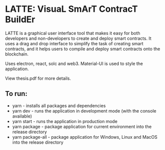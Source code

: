 # LATTE: VisuaL SmArT ContracT BuildEr
LATTE is a graphical user interface tool that makes it easy for both developers and non-developers to create and deploy smart contracts. It uses a drag and drop interface to simplify the task of creating smart contracts, and it helps users to compile and deploy smart contracts onto the blockchain.

Uses electron, react, solc and web3. Material-UI is used to style the application.

View thesis.pdf for more details.

## To run:
- yarn - installs all packages and dependencies
- yarn dev - runs the application in development mode (with the console available)
- yarn start - runs the application in production mode
- yarn package - package application for current environment into the release directory
- yarn package-all - package application for Windows, Linux and MacOS into the release directory
